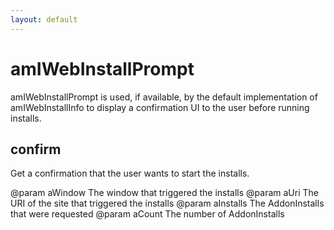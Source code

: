 ```yaml
---
layout: default
---
```


# amIWebInstallPrompt #

amIWebInstallPrompt is used, if available, by the default implementation of 
amIWebInstallInfo to display a confirmation UI to the user before running
installs.


## confirm ##

Get a confirmation that the user wants to start the installs.

@param  aWindow
        The window that triggered the installs
@param  aUri
        The URI of the site that triggered the installs
@param  aInstalls
        The AddonInstalls that were requested
@param  aCount
        The number of AddonInstalls

